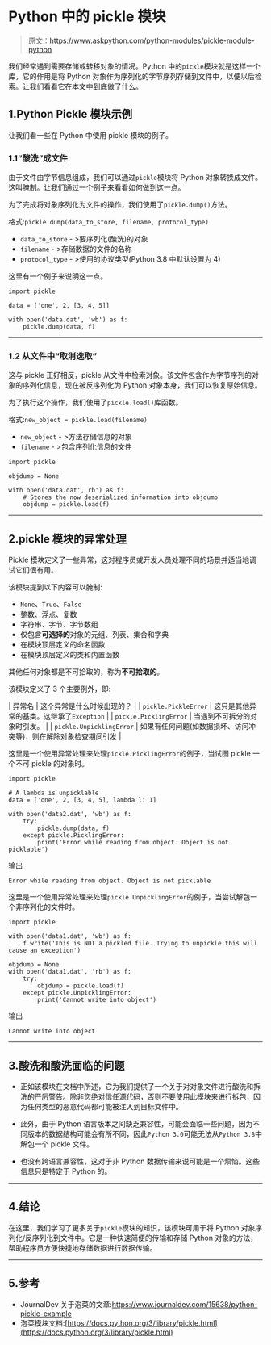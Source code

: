 # Python 中的 pickle 模块

> 原文：<https://www.askpython.com/python-modules/pickle-module-python>

我们经常遇到需要存储或转移对象的情况。Python 中的`pickle`模块就是这样一个库，它的作用是将 Python 对象作为序列化的字节序列存储到文件中，以便以后检索。让我们看看它在本文中到底做了什么。

## 1.Python Pickle 模块示例

让我们看一些在 Python 中使用 pickle 模块的例子。

### 1.1“酸洗”成文件

由于文件由字节信息组成，我们可以通过`pickle`模块将 Python 对象转换成文件。这叫腌制。让我们通过一个例子来看看如何做到这一点。

为了完成将对象序列化为文件的操作，我们使用了`pickle.dump()`方法。

格式:`pickle.dump(data_to_store, filename, protocol_type)`

*   `data_to_store` - >要序列化(酸洗)的对象
*   `filename` - >存储数据的文件的名称
*   `protocol_type` - >使用的协议类型(Python 3.8 中默认设置为 4)

这里有一个例子来说明这一点。

```
import pickle

data = ['one', 2, [3, 4, 5]]

with open('data.dat', 'wb') as f:
    pickle.dump(data, f)

```

* * *

### 1.2 从文件中“取消选取”

这与 pickle 正好相反，pickle 从文件中检索对象。该文件包含作为字节序列的对象的序列化信息，现在被反序列化为 Python 对象本身，我们可以恢复原始信息。

为了执行这个操作，我们使用了`pickle.load()`库函数。

格式:`new_object = pickle.load(filename)`

*   `new_object` - >方法存储信息的对象
*   `filename` - >包含序列化信息的文件

```
import pickle

objdump = None

with open('data.dat', rb') as f:
    # Stores the now deserialized information into objdump
    objdump = pickle.load(f)

```

* * *

## 2.pickle 模块的异常处理

Pickle 模块定义了一些异常，这对程序员或开发人员处理不同的场景并适当地调试它们很有用。

该模块提到以下内容可以腌制:

*   `None`、`True`、`False`
*   整数、浮点、复数
*   字符串、字节、字节数组
*   仅包含**可选择的**对象的元组、列表、集合和字典
*   在模块顶层定义的命名函数
*   在模块顶层定义的类和内置函数

其他任何对象都是不可拾取的，称为**不可拾取的**。

该模块定义了 3 个主要例外，即:

| 异常名 | 这个异常是什么时候出现的？ |
| `pickle.PickleError` | 这只是其他异常的基类。这继承了`Exception` |
| `pickle.PicklingError` | 当遇到不可拆分的对象时引发。 |
| `pickle.UnpicklingError` | 如果有任何问题(如数据损坏、访问冲突等)，则在解除对象检查期间引发 |

这里是一个使用异常处理来处理`pickle.PicklingError`的例子，当试图 pickle 一个不可 pickle 的对象时。

```
import pickle

# A lambda is unpicklable
data = ['one', 2, [3, 4, 5], lambda l: 1]

with open('data2.dat', 'wb') as f:
    try:
        pickle.dump(data, f)
    except pickle.PicklingError:
        print('Error while reading from object. Object is not picklable')

```

输出

```
Error while reading from object. Object is not picklable

```

这里是一个使用异常处理来处理`pickle.UnpicklingError`的例子，当尝试解包一个非序列化的文件时。

```
import pickle

with open('data1.dat', 'wb') as f:
    f.write('This is NOT a pickled file. Trying to unpickle this will cause an exception')

objdump = None
with open('data1.dat', 'rb') as f:
    try:
        objdump = pickle.load(f)
    except pickle.UnpicklingError:
        print('Cannot write into object')

```

输出

```
Cannot write into object

```

* * *

## 3.酸洗和酸洗面临的问题

*   正如该模块在文档中所述，它为我们提供了一个关于对对象文件进行酸洗和拆洗的严厉警告。除非您绝对信任源代码，否则不要使用此模块来进行拆包，因为任何类型的恶意代码都可能被注入到目标文件中。

*   此外，由于 Python 语言版本之间缺乏兼容性，可能会面临一些问题，因为不同版本的数据结构可能会有所不同，因此`Python 3.0`可能无法从`Python 3.8`中解包一个 pickle 文件。

*   也没有跨语言兼容性，这对于非 Python 数据传输来说可能是一个烦恼。这些信息只是特定于 Python 的。

* * *

## 4.结论

在这里，我们学习了更多关于`pickle`模块的知识，该模块可用于将 Python 对象序列化/反序列化到文件中。它是一种快速简便的传输和存储 Python 对象的方法，帮助程序员方便快捷地存储数据进行数据传输。

* * *

## 5.参考

*   JournalDev 关于泡菜的文章:https://www.journaldev.com/15638/python-pickle-example
*   泡菜模块文档:[https://docs.python.org/3/library/pickle.html](https://docs.python.org/3/library/pickle.html)